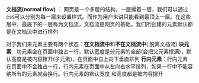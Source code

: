 **文档流(normal flow)** ：
网页是一个多层的结构，一层摞着一层，我们可以通过css可以分别为每一层来设置样式。而作为用户来讲只能看到最顶上一层。在这些层中，最底下的一层称为文档流，文档流是网页的基础。我们所创建的元素默认都是在文档流中进行排列

对于我们来元素主要有两个状态：**在文档流中**和**不在文档流中**( 脱离文档流)
**块元素**：块元素会在页面中独占一行，默认宽度是分元素的全部(会把父元素撑满)，默认高度是被内容撑开(子元素)，在页面中自上向下垂直排列
**行内元素**：行内元素在页面中不会独占一行，行内元素在页面中从左向右水平排列，如果一行中不能容纳所有的元素就会换行。行内元素的默认宽度       和高度都是被内容撑开

